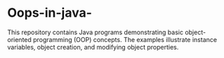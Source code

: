 # Oops-in-java-
This repository contains Java programs demonstrating basic object-oriented programming (OOP) concepts. The examples illustrate instance variables, object creation, and modifying object properties.
